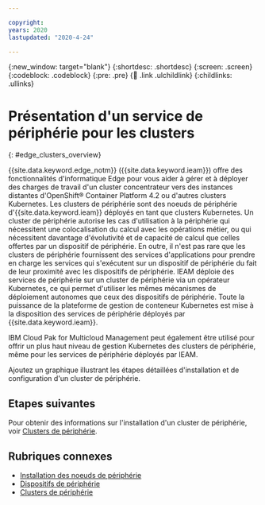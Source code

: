 ```yaml
---

copyright:
years: 2020
lastupdated: "2020-4-24"

---
```


{:new_window: target="blank"}
{:shortdesc: .shortdesc}
{:screen: .screen}
{:codeblock: .codeblock}
{:pre: .pre}
{:child: .link .ulchildlink}
{:childlinks: .ullinks}

# Présentation d'un service de périphérie pour les clusters
{: #edge_clusters_overview}

{{site.data.keyword.edge_notm}} ({{site.data.keyword.ieam}}) offre des fonctionnalités d'informatique Edge pour vous aider à gérer et à déployer des charges de travail d'un cluster concentrateur vers des instances distantes d'OpenShift® Container Platform 4.2 ou d'autres clusters Kubernetes. Les clusters de périphérie sont des noeuds de périphérie d'{{site.data.keyword.ieam}} déployés en tant que clusters Kubernetes. Un cluster de périphérie autorise les cas d'utilisation à la périphérie qui nécessitent une colocalisation du calcul avec les opérations métier, ou qui nécessitent davantage d'évolutivité et de capacité de calcul que celles offertes par un dispositif de périphérie. En outre, il n'est pas rare que les clusters de périphérie fournissent des services d'applications pour prendre en charge les services qui s'exécutent sur un dispositif de périphérie du fait de leur proximité avec les dispositifs de périphérie. IEAM déploie des services de périphérie sur un cluster de périphérie via un opérateur Kubernetes, ce qui permet d'utiliser les mêmes mécanismes de déploiement autonomes que ceux des dispositifs de périphérie. Toute la puissance de la plateforme de gestion de conteneur Kubernetes est mise à la disposition des services de périphérie déployés par {{site.data.keyword.ieam}}.

IBM Cloud Pak for Multicloud Management peut également être utilisé pour offrir un plus haut niveau de gestion Kubernetes des clusters de périphérie, même pour les services de périphérie déployés par IEAM.

Ajoutez un graphique illustrant les étapes détaillées d'installation et de configuration d'un cluster de périphérie. 

## Etapes suivantes

Pour obtenir des informations sur l'installation d'un cluster de périphérie, voir [Clusters de périphérie](../developing/edge_clusters.md).

## Rubriques connexes

* [Installation des noeuds de périphérie](installing_edge_nodes.md)
* [Dispositifs de périphérie](../developing/edge_devices.md)
* [Clusters de périphérie](../developing/edge_clusters.md)
